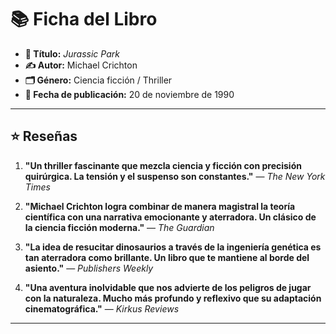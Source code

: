# 📚 **Ficha del Libro**

- **📖 Título:** *Jurassic Park*  
- **✍️ Autor:** Michael Crichton  
- **🗂️ Género:** Ciencia ficción / Thriller  
- **📅 Fecha de publicación:** 20 de noviembre de 1990  

---

## ⭐ **Reseñas**

1. **"Un thriller fascinante que mezcla ciencia y ficción con precisión quirúrgica. La tensión y el suspenso son constantes."** — *The New York Times*

2. **"Michael Crichton logra combinar de manera magistral la teoría científica con una narrativa emocionante y aterradora. Un clásico de la ciencia ficción moderna."** — *The Guardian*

3. **"La idea de resucitar dinosaurios a través de la ingeniería genética es tan aterradora como brillante. Un libro que te mantiene al borde del asiento."** — *Publishers Weekly*

4. **"Una aventura inolvidable que nos advierte de los peligros de jugar con la naturaleza. Mucho más profundo y reflexivo que su adaptación cinematográfica."** — *Kirkus Reviews*

---


